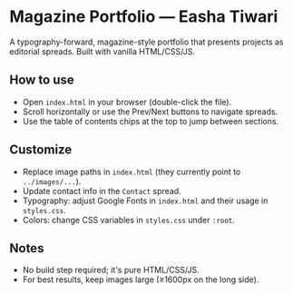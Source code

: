 # Magazine Portfolio — Easha Tiwari

A typography-forward, magazine-style portfolio that presents projects as editorial spreads. Built with vanilla HTML/CSS/JS.

## How to use
- Open `index.html` in your browser (double-click the file).
- Scroll horizontally or use the Prev/Next buttons to navigate spreads.
- Use the table of contents chips at the top to jump between sections.

## Customize
- Replace image paths in `index.html` (they currently point to `../images/...`).
- Update contact info in the `Contact` spread.
- Typography: adjust Google Fonts in `index.html` and their usage in `styles.css`.
- Colors: change CSS variables in `styles.css` under `:root`.

## Notes
- No build step required; it's pure HTML/CSS/JS.
- For best results, keep images large (≥1600px on the long side).


